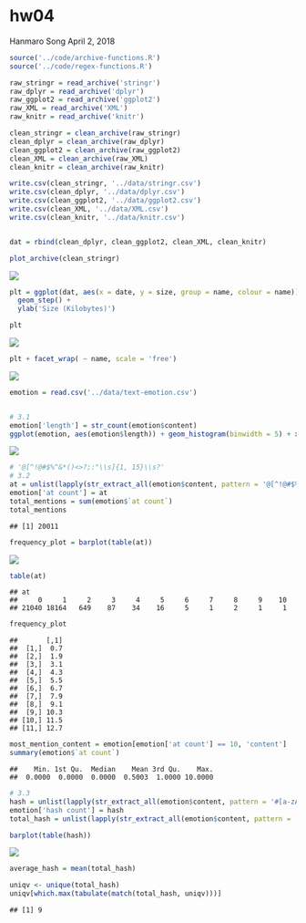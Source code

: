 hw04
================
Hanmaro Song
April 2, 2018

``` r
source('../code/archive-functions.R')
source('../code/regex-functions.R')

raw_stringr = read_archive('stringr')
raw_dplyr = read_archive('dplyr')
raw_ggplot2 = read_archive('ggplot2')
raw_XML = read_archive('XML')
raw_knitr = read_archive('knitr')

clean_stringr = clean_archive(raw_stringr)
clean_dplyr = clean_archive(raw_dplyr)
clean_ggplot2 = clean_archive(raw_ggplot2)
clean_XML = clean_archive(raw_XML)
clean_knitr = clean_archive(raw_knitr)

write.csv(clean_stringr, '../data/stringr.csv')
write.csv(clean_dplyr, '../data/dplyr.csv')
write.csv(clean_ggplot2, '../data/ggplot2.csv')
write.csv(clean_XML, '../data/XML.csv')
write.csv(clean_knitr, '../data/knitr.csv')


dat = rbind(clean_dplyr, clean_ggplot2, clean_XML, clean_knitr)

plot_archive(clean_stringr)
```

![](../images/unnamed-chunk-1-1.png)

``` r
plt = ggplot(dat, aes(x = date, y = size, group = name, colour = name)) +
  geom_step() +
  ylab('Size (Kilobytes)')

plt
```

![](../images/unnamed-chunk-1-2.png)

``` r
plt + facet_wrap( ~ name, scale = 'free')
```

![](../images/unnamed-chunk-1-3.png)

``` r
emotion = read.csv('../data/text-emotion.csv')


# 3.1
emotion['length'] = str_count(emotion$content)
ggplot(emotion, aes(emotion$length)) + geom_histogram(binwidth = 5) + xlab("Count") + ylab("Frequency")
```

![](../images/unnamed-chunk-2-1.png)

``` r
# '@[^!@#$%^&*()<>?;:"\\s]{1, 15}\\s?'
# 3.2
at = unlist(lapply(str_extract_all(emotion$content, pattern = '@[^!@#$%^&*()<>?;:"~`\\s]{1,15}\\s?'), function(x) length(x)))
emotion['at count'] = at
total_mentions = sum(emotion$`at count`)
total_mentions
```

    ## [1] 20011

``` r
frequency_plot = barplot(table(at))
```

![](../images/unnamed-chunk-2-2.png)

``` r
table(at)
```

    ## at
    ##     0     1     2     3     4     5     6     7     8     9    10 
    ## 21040 18164   649    87    34    16     5     1     2     1     1

``` r
frequency_plot
```

    ##       [,1]
    ##  [1,]  0.7
    ##  [2,]  1.9
    ##  [3,]  3.1
    ##  [4,]  4.3
    ##  [5,]  5.5
    ##  [6,]  6.7
    ##  [7,]  7.9
    ##  [8,]  9.1
    ##  [9,] 10.3
    ## [10,] 11.5
    ## [11,] 12.7

``` r
most_mention_content = emotion[emotion['at count'] == 10, 'content']
summary(emotion$`at count`)
```

    ##    Min. 1st Qu.  Median    Mean 3rd Qu.    Max. 
    ##  0.0000  0.0000  0.0000  0.5003  1.0000 10.0000

``` r
# 3.3
hash = unlist(lapply(str_extract_all(emotion$content, pattern = '#[a-zA-Z]*[0-9a-zA-Z]*'), function(x) length(x)))
emotion['hash count'] = hash
total_hash = unlist(lapply(str_extract_all(emotion$content, pattern = '#[a-zA-Z]*[0-9a-zA-Z]*'), function(x) nchar(x) - 1))

barplot(table(hash))
```

![](../images/unnamed-chunk-2-3.png)

``` r
average_hash = mean(total_hash)

uniqv <- unique(total_hash)
uniqv[which.max(tabulate(match(total_hash, uniqv)))]
```

    ## [1] 9
